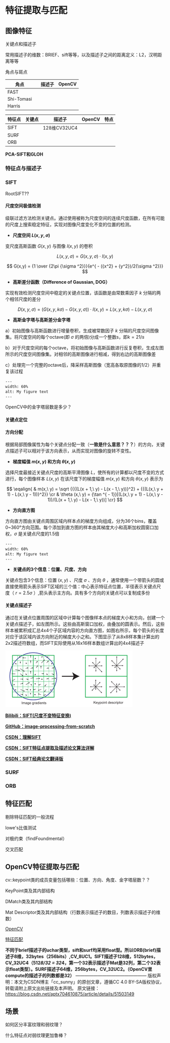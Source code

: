# 特征提取与匹配

## 图像特征

关键点和描述子

常用描述子的维数：BRIEF、sift等等，以及描述子之间的距离定义：L2，汉明距离等等

角点与斑点

| 角点       |      | 描述子 | OpenCV |
| ---------- | ---- | ------ | ------ |
| FAST       |      |        |        |
| Shi-Tomasi |      |        |        |
| Harris     |      |        |        |

| 特征点 | 关键点 | 描述子       | OpenCV | 特点 |
| ------ | ------ | ------------ | ------ | ---- |
| SIFT   |        | 128维CV32UC4 |        |      |
| SURF   |        |              |        |      |
| ORB    |        |              |        |      |

**PCA-SIFT和GLOH**

### 特征点与描述子

### SIFT

RootSIFT??

#### 尺度空间极值检测

级联过滤方法检测关键点。通过使用被称为尺度空间的连续尺度函数，在所有可能的尺度上搜索稳定特征，实现对图像尺度变化不变的位置的检测。

- **尺度空间 $L(x,y,\sigma)$**

变尺度高斯函数 ${G(x,y)}$ 与图像 ${I(x,y)}$ 的卷积

$$
L(x,y,\sigma ) = G(x,y,\sigma) \cdot I(x,y)
$$

$$
G(x,y) = {1 \over {2\pi {\sigma ^2}}}{e^{ - ({x^2} + {y^2})/2{\sigma ^2}}}
$$

- **高斯差分函数（Difference of Gaussian, DOG）**

实现有效检测尺度空间中稳定的关键点位置，该函数是由常数乘因子 $k$ 分隔的两个相邻尺度的差分

$$
D(x,y,\sigma ) = (G(x,y,k\sigma ) - G(x,y,\sigma )) \cdot I(x,y) = L(x,y,k\sigma ) - L(x,y,\sigma )
$$

- **高斯金字塔与高斯差分金字塔**

a）初始图像与高斯函数进行增量卷积，生成被常数因子 $k$ 分隔的尺度空间图像集。将尺度空间的每个octave(即 $\sigma$ 的两倍)分成一个整数s，即$k = 21/s$

b）对于尺度空间的每个octave，将初始图像与高斯函数进行反复卷积，生成左图所示的尺度空间图像集。对相邻的高斯图像进行相减，得到右边的高斯图像差

c）处理完一个完整的octave后，降采样高斯图像（宽高各取原图像的1/2）并重复该过程

```{figure} assets/GaussianPyramid.png
---
width: 60%
alt: My figure text
---
```

OpenCV中的金字塔层数是多少？

#### 关键点定位

#### 方向分配

根据局部图像属性为每个关键点分配一致（**一致是什么意思？？？**）的方向，关键点描述子可以相对于该方向表示，从而实现对图像的旋转不变性。

- **梯度幅值 $m(x, y)$ 和方向 $\theta (x, y)$** 

选择尺度最接近关键点尺度的高斯平滑图像 $L$，使所有的计算都以尺度不变的方式进行，每个图像样本 $L(x, y)$ 在该尺度下的梯度幅值 $m(x, y)$ 和方向 $\theta (x, y)$ 表示为

$$
\eqalign{
  & m(x,\ y) = \sqrt {{{(L(x + 1,\ y) - L(x - 1,\ y))}^2} + {{(L(x,\ y + 1) - L(x,\ y - 1))}^2}} \cr 
  & \theta (x,\ y) = {\tan ^{ - 1}}[(L(x,\ y + 1) - L(x,\ y - 1))/(L(x + 1,\ y) - L(x - 1,\ y))] \cr}
$$

- **方向直方图**

方向直方图由关键点周围区域内样本点的梯度方向组成，分为36个bins，覆盖0~360°方向范围。每个添加到直方图的样本由其梯度大小和高斯加权圆窗口加权，$\sigma$ 是关键点尺度的1.5倍

```{figure} assets/OrientationAssignment.png
---
width: 60%
alt: My figure text
---
```

- **关键点的3个信息：位置、尺度、方向**

关键点包含3个信息：位置 $(x,y)$ 、尺度 $\sigma$ 、方向 $\theta$ ，通常使用一个带箭头的圆或直接使用箭头表示SIFT区域的三个值：中心表示特征点位置，半径表示关键点尺度（ $r=2.5σ$ ）,箭头表示主方向。具有多个方向的关键点可以复制成多份

#### 关键点描述子

通过在关键点位置周围的区域中计算每个图像样本点的梯度大小和方向，创建一个关键点描述子，如左图所示。这些由高斯窗口加权，由叠加的圆表示。然后，这些样本被累积成汇总4x4个子区域内容的方向直方图，如图右所示，每个箭头的长度对应于该区域内该方向附近的梯度大小之和。下图显示了从8x8样本集计算出的2x2描述符数组，而SIFT实际使用从16x16样本数组计算出的4x4描述子

<img src="assets/image-20221104220331774.png" alt="image-20221104220331774" style="zoom:50%;" />



[**Bilibili：SIFT(尺度不变特征变换)**](https://www.bilibili.com/video/BV1Qb411W7cK?p=4&share_source=copy_pc)

[**GitHub：image-processing-from-scratch**](https://github.com/o0o0o0o0o0o0o/image-processing-from-scratch)

[**CSDN：理解SIFT**](https://blog.csdn.net/hltt3838/article/details/105912689?ops_request_misc=%257B%2522request%255Fid%2522%253A%2522166869505016782425198076%2522%252C%2522scm%2522%253A%252220140713.130102334..%2522%257D&request_id=166869505016782425198076&biz_id=0&utm_medium=distribute.pc_search_result.none-task-blog-2~all~sobaiduend~default-1-105912689-null-null.142^v65^opensearch_v2,201^v3^control_1,213^v2^t3_control1&utm_term=%E7%90%86%E8%A7%A3sift&spm=1018.2226.3001.4187)

[**CSDN：SIFT特征点提取及描述论文算法详解**](https://blog.csdn.net/Robert_Q/article/details/118003686)

[**CSDN：SIFT经典论文翻译版**](https://blog.csdn.net/lavender19/article/details/120396145?spm=1001.2101.3001.6650.6&utm_medium=distribute.pc_relevant.none-task-blog-2%7Edefault%7EBlogCommendFromBaidu%7ERate-6-120396145-blog-118003686.pc_relevant_3mothn_strategy_recovery&depth_1-utm_source=distribute.pc_relevant.none-task-blog-2%7Edefault%7EBlogCommendFromBaidu%7ERate-6-120396145-blog-118003686.pc_relevant_3mothn_strategy_recovery&utm_relevant_index=11)

### SURF

### ORB

## 特征匹配

剔除特征匹配的一般流程

lowe's比值测试

对极约束（findFoundmental）

交叉匹配



## OpenCV特征提取与匹配

cv::keypoint类的成员变量包括哪些：位置、方向、角度、金字塔层数？？

KeyPoint类及其内部结构

DMatch类及其内部结构

Mat Descriptor类及其内部结构（行数表示描述子的数目，列数表示描述子的维数）

[OpenCV](./第三方库#OpenCV)

[特征匹配](#特征匹配)

**不同于brief描述子的uchar类型，sift和surf均采用float型。所以ORB(brief)描述子8维，32bytes（256bits）,CV_8UC1。SIFT描述子128维，512bytes，CV_32UC4（512*8/32 = 32*4，第一个32表示描述子Mat是32列，第二个32表示float类型）。SURF描述子64维，256bytes，CV_32UC2。（OpenCV里compute的描述子的列数都是32）**
————————————————
版权声明：本文为CSDN博主「cc_sunny」的原创文章，遵循CC 4.0 BY-SA版权协议，转载请附上原文出处链接及本声明。
原文链接：https://blog.csdn.net/aptx704610875/article/details/51503149

## 场景

如何区分丰富纹理和弱纹理？

什么特征点对弱纹理更加鲁棒？